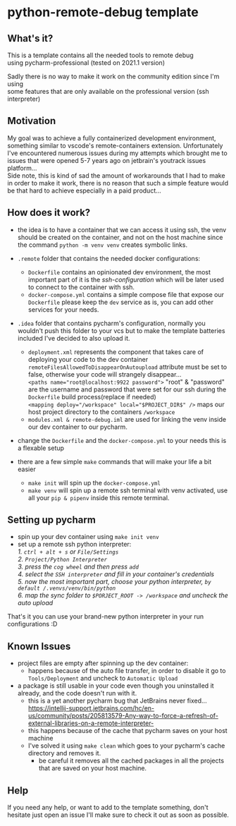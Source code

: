 python-remote-debug template
=====================

What's it?
----------
This is a template contains all the needed tools to remote debug <br/> using 
pycharm-professional (tested on 2021.1 version)

Sadly there is no way to make it work on the community edition since I'm using <br/>
some features that are only available on the professional version (ssh interpreter)

Motivation
----------
My goal was to achieve a fully containerized development environment, something similar
to vscode's remote-containers extension.
Unfortunately I've encountered numerous issues during my attempts which brought me to issues
that were opened 5-7 years ago on jetbrain's youtrack issues platform... <br/>
Side note, this is kind of sad the amount of workarounds that I had to make in order
to make it work, there is no reason that such a simple feature would be that hard to achieve
especially in a paid product...

How does it work?
-----------------

- the idea is to have a container that we can access it using ssh,
  the venv should be created on the container, and not on the host machine since the 
  command `python -m venv venv` creates symbolic links.
  
- `.remote` folder that contains the needed docker configurations:
    - `Dockerfile` contains an opinionated dev environment, the most important part
      of it is the *ssh-configuration* which will be later used to connect to the container with ssh.
    - `docker-compose.yml` contains a simple compose file that expose our `Dockerfile`
      please keep the `dev` service as is, you can add other services for your needs.
      
- `.idea` folder that contains pycharm's configuration, normally you wouldn't push this
  folder to your vcs but to make the template batteries included I've decided to also upload it.
    - `deployment.xml` represents the component that takes care of deploying your code to the
      dev container `remoteFilesAllowedToDisappearOnAutoupload` attribute must be set to false,
      otherwise your code will strangely disappear... <br/>
      `<paths name="root@localhost:9922 password">` "root" & "password" are the username and 
      password that were set for our ssh during the `Dockerfile` build process(replace if needed)
      <br/>`<mapping deploy="/workspace" local="$PROJECT_DIR$" />` maps our host project directory
      to the containers `/workspace`
    - `modules.xml & remote-debug.iml` are used for linking the venv inside our dev container to 
      our pycharm.
  
- change the `Dockerfile` and the `docker-compose.yml` to your needs this is a flexable setup
  
- there are a few simple `make` commands that will make your life a bit easier
    - `make init` will spin up the `docker-compose.yml`
    - `make venv` will spin up a remote ssh terminal with venv activated, 
      use all your `pip & pipenv` inside this remote terminal.
      
Setting up pycharm
------------------
- spin up your dev container using `make init venv`
- set up a remote ssh python interpreter: <br/>
_1. `ctrl + alt + s` or `File/Settings`_ <br/>
_2. `Project/Python Interpreter`_ <br/>
_3. press the `cog wheel` and then press `add`_ <br/>
_4. select the `SSH interpreter` and fill in your container's credentials_ <br/>
_5. now the most important part, choose your python interpreter, 
  `by default /.venvs/venv/bin/python`_ <br/>
_6. map the sync folder to `$PORJECT_ROOT -> /workspace` and uncheck the auto upload_ <br/>

That's it you can use your brand-new python interpreter in your run configurations :D

Known Issues
------------
- project files are empty after spinning up the dev container:
    - happens because of the auto file transfer, in order to disable it go to
      `Tools/Deployment` and uncheck to `Automatic Upload`
- a package is still usable in your code even though you uninstalled 
  it already, and the code doesn't run with it.
    - this is a yet another pycharm bug that JetBrains never fixed...<br/>
      https://intellij-support.jetbrains.com/hc/en-us/community/posts/205813579-Any-way-to-force-a-refresh-of-external-libraries-on-a-remote-interpreter-
    - this happens because of the cache that pycharm saves on your host machine
    - I've solved it using `make clean` which goes to your pycharm's cache directory and removes it. <br/>
        * be careful it removes all the cached packages in all the projects that are saved on your 
          host machine.

Help
----
If you need any help, or want to add to the template something, don't hesitate just open an issue
I'll make sure to check it out as soon as possible.
